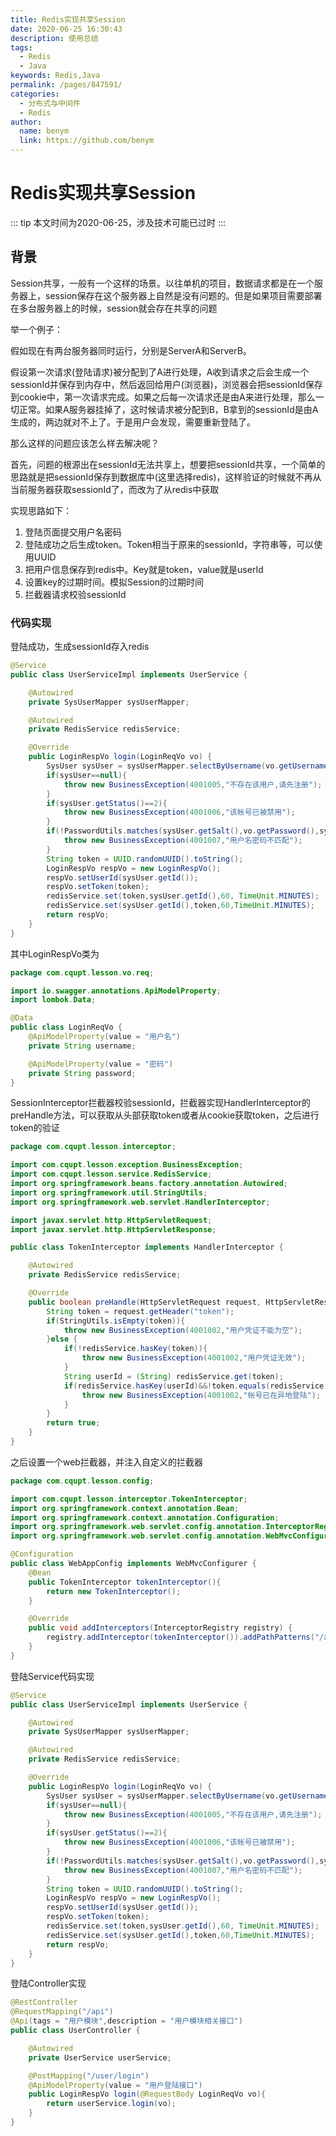 ```yaml
---
title: Redis实现共享Session
date: 2020-06-25 16:30:43
description: 使用总结
tags: 
  - Redis
  - Java
keywords: Redis,Java
permalink: /pages/847591/
categories: 
  - 分布式与中间件
  - Redis
author: 
  name: benym
  link: https://github.com/benym
---
```


# Redis实现共享Session

::: tip
本文时间为2020-06-25，涉及技术可能已过时
:::

## 背景

Session共享，一般有一个这样的场景。以往单机的项目，数据请求都是在一个服务器上，session保存在这个服务器上自然是没有问题的。但是如果项目需要部署在多台服务器上的时候，session就会存在共享的问题

 

举一个例子：

假如现在有两台服务器同时运行，分别是ServerA和ServerB。

假设第一次请求(登陆请求)被分配到了A进行处理，A收到请求之后会生成一个sessionId并保存到内存中，然后返回给用户(浏览器)，浏览器会把sessionId保存到cookie中，第一次请求完成。如果之后每一次请求还是由A来进行处理，那么一切正常。如果A服务器挂掉了，这时候请求被分配到B，B拿到的sessionId是由A生成的，两边就对不上了。于是用户会发现，需要重新登陆了。

那么这样的问题应该怎么样去解决呢？

首先，问题的根源出在sessionId无法共享上，想要把sessionId共享，一个简单的思路就是把sessionId保存到数据库中(这里选择redis)，这样验证的时候就不再从当前服务器获取sessionId了，而改为了从redis中获取

实现思路如下：

1. 登陆页面提交用户名密码
2. 登陆成功之后生成token。Token相当于原来的sessionId，字符串等，可以使用UUID
3. 把用户信息保存到redis中。Key就是token，value就是userId
4. 设置key的过期时间。模拟Session的过期时间
5. 拦截器请求校验sessionId

### 代码实现

登陆成功，生成sessionId存入redis

```java
@Service
public class UserServiceImpl implements UserService {

    @Autowired
    private SysUserMapper sysUserMapper;

    @Autowired
    private RedisService redisService;

    @Override
    public LoginRespVo login(LoginReqVo vo) {
        SysUser sysUser = sysUserMapper.selectByUsername(vo.getUsername());
        if(sysUser==null){
            throw new BusinessException(4001005,"不存在该用户,请先注册");
        }
        if(sysUser.getStatus()==2){
            throw new BusinessException(4001006,"该帐号已被禁用");
        }
        if(!PasswordUtils.matches(sysUser.getSalt(),vo.getPassword(),sysUser.getPassword())){
            throw new BusinessException(4001007,"用户名密码不匹配");
        }
        String token = UUID.randomUUID().toString();
        LoginRespVo respVo = new LoginRespVo();
        respVo.setUserId(sysUser.getId());
        respVo.setToken(token);
        redisService.set(token,sysUser.getId(),60, TimeUnit.MINUTES);
        redisService.set(sysUser.getId(),token,60,TimeUnit.MINUTES);
        return respVo;
    }
}
```

其中LoginRespVo类为

```java
package com.cqupt.lesson.vo.req;

import io.swagger.annotations.ApiModelProperty;
import lombok.Data;

@Data
public class LoginReqVo {
    @ApiModelProperty(value = "用户名")
    private String username;

    @ApiModelProperty(value = "密码")
    private String password;
}
```

SessionInterceptor拦截器校验sessionId，拦截器实现HandlerInterceptor的preHandle方法，可以获取从头部获取token或者从cookie获取token，之后进行token的验证

```java
package com.cqupt.lesson.interceptor;

import com.cqupt.lesson.exception.BusinessException;
import com.cqupt.lesson.service.RedisService;
import org.springframework.beans.factory.annotation.Autowired;
import org.springframework.util.StringUtils;
import org.springframework.web.servlet.HandlerInterceptor;

import javax.servlet.http.HttpServletRequest;
import javax.servlet.http.HttpServletResponse;

public class TokenInterceptor implements HandlerInterceptor {

    @Autowired
    private RedisService redisService;

    @Override
    public boolean preHandle(HttpServletRequest request, HttpServletResponse response, Object handler) throws Exception {
        String token = request.getHeader("token");
        if(StringUtils.isEmpty(token)){
            throw new BusinessException(4001002,"用户凭证不能为空");
        }else {
            if(!redisService.hasKey(token)){
                throw new BusinessException(4001002,"用户凭证无效");
            }
            String userId = (String) redisService.get(token);
            if(redisService.hasKey(userId)&&!token.equals(redisService.get(userId))){
                throw new BusinessException(4001002,"帐号已在异地登陆");
            }
        }
        return true;
    }
}

```

之后设置一个web拦截器，并注入自定义的拦截器

```java
package com.cqupt.lesson.config;

import com.cqupt.lesson.interceptor.TokenInterceptor;
import org.springframework.context.annotation.Bean;
import org.springframework.context.annotation.Configuration;
import org.springframework.web.servlet.config.annotation.InterceptorRegistry;
import org.springframework.web.servlet.config.annotation.WebMvcConfigurer;

@Configuration
public class WebAppConfig implements WebMvcConfigurer {
    @Bean
    public TokenInterceptor tokenInterceptor(){
        return new TokenInterceptor();
    }

    @Override
    public void addInterceptors(InterceptorRegistry registry) {
        registry.addInterceptor(tokenInterceptor()).addPathPatterns("/api/**").excludePathPatterns("/api/user/login","/api/user/register","/api/user/code/*");
    }
}
```

登陆Service代码实现

```java
@Service
public class UserServiceImpl implements UserService {

    @Autowired
    private SysUserMapper sysUserMapper;

    @Autowired
    private RedisService redisService;

    @Override
    public LoginRespVo login(LoginReqVo vo) {
        SysUser sysUser = sysUserMapper.selectByUsername(vo.getUsername());
        if(sysUser==null){
            throw new BusinessException(4001005,"不存在该用户,请先注册");
        }
        if(sysUser.getStatus()==2){
            throw new BusinessException(4001006,"该帐号已被禁用");
        }
        if(!PasswordUtils.matches(sysUser.getSalt(),vo.getPassword(),sysUser.getPassword())){
            throw new BusinessException(4001007,"用户名密码不匹配");
        }
        String token = UUID.randomUUID().toString();
        LoginRespVo respVo = new LoginRespVo();
        respVo.setUserId(sysUser.getId());
        respVo.setToken(token);
        redisService.set(token,sysUser.getId(),60, TimeUnit.MINUTES);
        redisService.set(sysUser.getId(),token,60,TimeUnit.MINUTES);
        return respVo;
    }
}
```

登陆Controller实现

```java
@RestController
@RequestMapping("/api")
@Api(tags = "用户模块",description = "用户模块相关接口")
public class UserController {

    @Autowired
    private UserService userService;

    @PostMapping("/user/login")
    @ApiModelProperty(value = "用户登陆接口")
    public LoginRespVo login(@RequestBody LoginReqVo vo){
        return userService.login(vo);
    }
}
```



